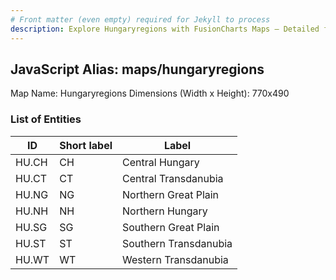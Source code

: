 ```yaml
---
# Front matter (even empty) required for Jekyll to process
description: Explore Hungaryregions with FusionCharts Maps – Detailed features for seamless integration. Try now & enhance your data visualization today! 
---
```


## JavaScript Alias: maps/hungaryregions

Map Name: Hungaryregions
Dimensions (Width x Height): 770x490





### List of Entities

ID | Short label | Label
---|---|---|
HU.CH|CH|Central Hungary
HU.CT|CT|Central Transdanubia
HU.NG|NG|Northern Great Plain
HU.NH|NH|Northern Hungary
HU.SG|SG|Southern Great Plain
HU.ST|ST|Southern Transdanubia
HU.WT|WT|Western Transdanubia

